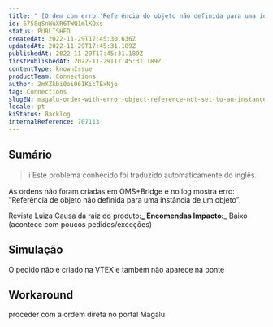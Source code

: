 ```yaml
---
title: " [Ordem com erro 'Referência do objeto não definida para uma instância de um objeto'."
id: 6758qSnWuXR6TWQ1mlKOxs
status: PUBLISHED
createdAt: 2022-11-29T17:45:30.636Z
updatedAt: 2022-11-29T17:45:31.189Z
publishedAt: 2022-11-29T17:45:31.189Z
firstPublishedAt: 2022-11-29T17:45:31.189Z
contentType: knownIssue
productTeam: Connections
author: 2mXZkbi0oi061KicTExNjo
tag: Connections
slugEN: magalu-order-with-error-object-reference-not-set-to-an-instance-of-an-object
locale: pt
kiStatus: Backlog
internalReference: 707113
---
```


## Sumário

>ℹ️ Este problema conhecido foi traduzido automaticamente do inglês.


As ordens não foram criadas em OMS+Bridge e no log mostra erro: "Referência de objeto não definida para uma instância de um objeto".

Revista Luiza
Causa da raiz do produto:**_ Encomendas
Impacto:**_ Baixo (acontece com poucos pedidos/exceções)



## Simulação


O pedido não é criado na VTEX e também não aparece na ponte



## Workaround


proceder com a ordem direta no portal Magalu

